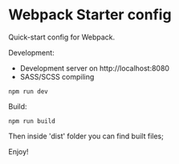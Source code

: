 # Webpack Starter config
Quick-start config for Webpack.

Development: 
* Development server on http://localhost:8080
* SASS/SCSS compiling
```
npm run dev
```

Build:
```
npm run build
```
Then inside 'dist' folder you can find built files;

Enjoy!
